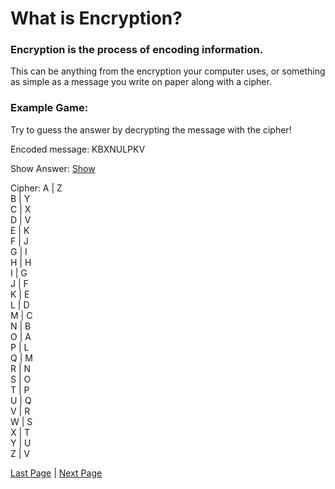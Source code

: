 # What is Encryption?

### Encryption is the process of encoding information. 
This can be anything from the encryption your computer uses, or something as simple as a message you write on paper along with a cipher.


### Example Game:
Try to guess the answer by decrypting the message with the cipher!

Encoded message: KBXNULPKV

Show Answer: [Show](./page2.md)

Cipher:
A | Z  
B | Y  
C | X  
D | V  
E | K  
F | J  
G | I  
H | H  
I | G  
J | F  
K | E  
L | D  
M | C  
N | B  
O | A  
P | L  
Q | M  
R | N  
S | O  
T | P  
U | Q  
V | R  
W | S  
X | T  
Y | U  
Z | V


[Last Page](./README.md)  |  [Next Page](./page3.md)
